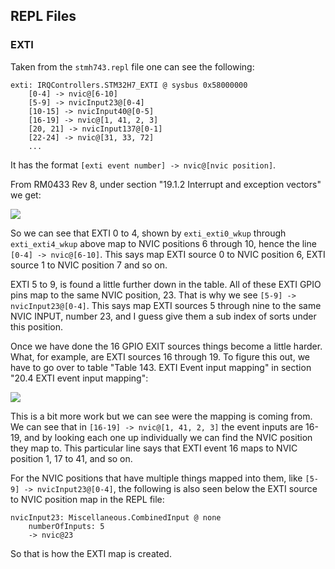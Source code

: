 ## REPL Files
### EXTI
Taken from the `stmh743.repl` file one can see the following:

```
exti: IRQControllers.STM32H7_EXTI @ sysbus 0x58000000
    [0-4] -> nvic@[6-10]
    [5-9] -> nvicInput23@[0-4]
    [10-15] -> nvicInput40@[0-5]
    [16-19] -> nvic@[1, 41, 2, 3]
    [20, 21] -> nvicInput137@[0-1]
    [22-24] -> nvic@[31, 33, 72]
    ...
```

It has the format `[exti event number] -> nvic@[nvic position]`.

From RM0433 Rev 8, under section "19.1.2 Interrupt and exception vectors" we get:

![](##IMG_DIR##/stm32h7_exti_to_nvic_map.jpg)

So we can see that EXTI 0 to 4, shown by `exti_exti0_wkup` through `exti_exti4_wkup` above map to NVIC positions 6 through 10, hence the line `[0-4] -> nvic@[6-10]`. This says map EXTI source 0 to NVIC position 6,
EXTI source 1 to NVIC position 7 and so on.

EXTI 5 to 9, is found a little further down in the table. All of these EXTI GPIO pins map to the same NVIC position, 23. That is why we see `[5-9] -> nvicInput23@[0-4]`. This says map EXTI sources 5 through nine to the same NVIC INPUT, number 23, and I guess give them a sub index of sorts under this position.

Once we have done the 16 GPIO EXIT sources things become a little harder. What, for example, are EXTI sources 16 through 19. To figure this out, we have to go over to table "Table 143. EXTI Event input mapping" in section
"20.4 EXTI event input mapping":

![](##IMG_DIR##/stm32h7_exti_non_gpio_source_to_nvic_pos.jpg)

This is a bit more work but we can see were the mapping is coming from. We can see that in `[16-19] -> nvic@[1, 41, 2, 3]` the event inputs are 16-19, and by looking each one up individually we can find the NVIC position they map to. This particular line says that EXTI event 16 maps to NVIC position 1, 17 to 41, and so on.

For the NVIC positions that have multiple things mapped into them, like `[5-9] -> nvicInput23@[0-4]`, the following is also seen below the EXTI source to NVIC position map in the REPL file:

```
nvicInput23: Miscellaneous.CombinedInput @ none
    numberOfInputs: 5
    -> nvic@23
```

So that is how the EXTI map is created.